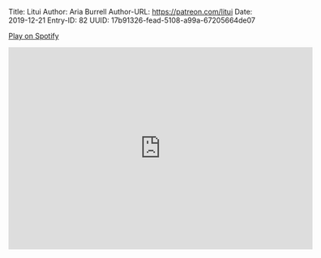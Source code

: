 Title: Litui
Author: Aria Burrell
Author-URL: https://patreon.com/litui
Date: 2019-12-21
Entry-ID: 82
UUID: 17b91326-fead-5108-a99a-67205664de07

[Play on Spotify](https://open.spotify.com/album/6uVaOriqrM1PBsIEuWU9He?si=lQEcLrecRDOdCc3eAcqs4Q)

<iframe src="https://open.spotify.com/embed/album/6uVaOriqrM1PBsIEuWU9He?si=lQEcLrecRDOdCc3eAcqs4Q&amp&size=detail&amp;theme=light" style="border:0px #ffffff none;" name="myiFrame" scrolling="yes" marginheight="0px" marginwidth="0px" allowfullscreen="" width="600px" height="400px" frameborder="1"></iframe><div style="position: absolute;width: 85%;bottom: 10px;left: 0;right: 0;margin-left: auto;margin-right: auto;color: #000;text-align: center;"><small style="line-height: 1.5;font-size: 0px;background: #fff;"> <a href="https://spotembed.com/" rel="nofollow">Spotify embed code</a> </small></div><style>.box1{position:relative;text-align:right;height:145px;width:421px;} #newest img{max-width:none!important;background:none!important}</style>

